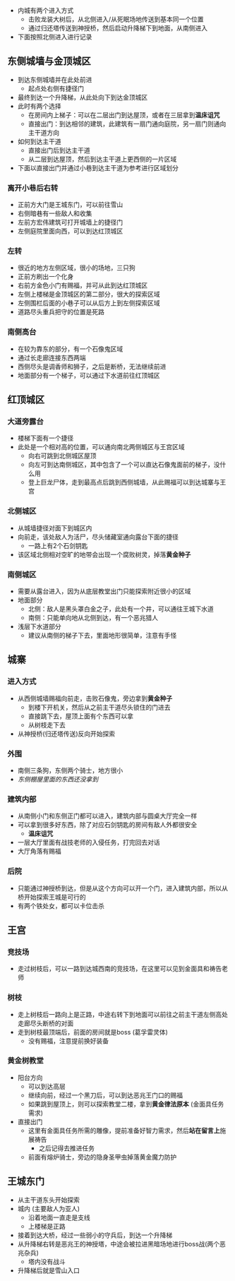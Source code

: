 - 内城有两个进入方式
	- 击败龙装大树后，从北侧进入/从死眠场地传送到基本同一个位置
	- 通过归还塔传送到神授桥，然后启动升降梯下到地面，从南侧进入
- 下面按照北侧进入进行记录

## 东侧城墙与金顶城区
- 到达东侧城墙并在此处前进
	- 起点处右侧有捷径门
- 最终到达一个升降梯，从此处向下到达金顶城区
- 此时有两个选择
	- 在房间内上梯子：可以在二层出门到达屋顶，或者在三层拿到**温床诅咒**
	- 直接出门：到达相邻的建筑，此建筑有一扇门通向庭院，另一扇门则通向主干道方向
- 如何到达主干道
	- 直接出门后到达主干道
	- 从二层到达屋顶，然后到达主干道上更西侧的一片区域
- 下面以直接出门并通过小巷到达主干道为参考进行区域划分

### 离开小巷后右转
- 正前方大门是王城东门，可以前往雪山
- 右侧暗巷有一些敌人和收集
- 左前方宏伟建筑可打开城墙上的捷径门
- 左侧庭院里面向西，可以到达红顶城区

### 左转
- 很近的地方左侧区域，很小的场地，三只狗
- 正前方刷出一个化身
- 右前方金色小门有赐福，并可从此到达红顶城区
- 左侧上楼梯是金顶城区的第二部分，很大的探索区域
- 左侧围栏后面的小巷子可以从后方上到左侧探索区域
- 道路尽头重兵把守的位置是死路

### 南侧高台
- 在较为靠东的部分，有一个石像鬼区域
- 通过长走廊连接东西两端
- 西侧尽头是调香师和狮子，之后是断桥，无法继续前进
- 地面部分有一个梯子，可以通过下水道前往红顶城区

## 红顶城区
### 大道旁露台
- 楼梯下面有一个捷径
- 此处是一个相对高的位置，可以通向南北两侧城区与王宫区域
	- 向右可跳到北侧城区屋顶
	- 向左可到达南侧城区，其中包含了一个可以直达石像鬼面前的梯子，没什么用
	- 登上巨龙尸体，走到最高点后跳到西侧城墙，从此赐福可以到达城寨与王宫

### 北侧城区
- 从城墙捷径对面下到城区内
- 向前走，该处敌人为活尸，尽头储藏室通向露台下面的捷径
	- 一路上有2个石剑钥匙
- 该区域北侧相对空旷的地带会出现一个腐败树灵，掉落**黄金种子**

### 南侧城区
- 需要从露台进入，因为从底层教堂出门只能探索附近很小的区域
- 地面部分
	- 北侧：敌人是黑头罩白金之子，此处有一个井，可以通往王城下水道
	- 南侧：只能单向地从北侧到达，有一个恶兆猎人
- 浅层下水道部分
	- 建议从南侧的梯子下去，里面地形很简单，注意有手怪

## 城寨
### 进入方式
- 从西侧城墙赐福向前走，击败石像鬼，旁边拿到**黄金种子**
	- 到楼下开机关，然后从之前主干道尽头锁住的门进去
	- 直接跳下去，屋顶上面有个东西可以拿
	- 从树枝走下去
- 从神授桥(归还塔传送)反向开始探索

### 外围
- 南侧三条狗，东侧两个骑士，地方很小
- *东侧棚屋里面的东西还没拿到*

### 建筑内部
- 从南侧小门和东侧正门都可以进入，建筑内部与圆桌大厅完全一样
- 可以拿到很多好东西，除了对应石剑钥匙的房间有敌人外都很安全
	- **温床诅咒**
- 一层大厅里面有战技老师的入侵任务，打完回去对话
- 大厅角落有赐福

### 后院
- 只能通过神授桥到达，但是从这个方向可以开一个门，进入建筑内部，所以从桥开始探索王城是可行的
- 有两个铁处女，都可以卡位击杀

## 王宫
### 竞技场
- 走过树枝后，可以一路到达城西南的竞技场，在这里可以见到金面具和祷告老师

### 树枝
- 走上树枝后一路向上是正路，中途右转下到地面可以前往之前主干道左侧高处走廊尽头断桥的对面
- 走到树枝最顶端后，前面的房间就是boss (葛孚雷灵体)
	- 没有赐福，注意提前换好装备

### 黄金树教堂
- 阳台方向
	- 可以到达高层
	- 继续向前，经过一个黑刀后，可以到达恶兆王门口的赐福
	- 如果跳到屋顶上，则可以探索教堂二楼，拿到**黄金律法原本** (金面具任务需求)
- 直接出门
	- 这里有金面具任务所需的雕像，提前准备好智力需求，然后**站在留言上**施展祷告
		- 之后记得去推进任务
	- 前面有熔炉骑士，旁边的隐身圣甲虫掉落黄金魔力防护

## 王城东门
- 从主干道东头开始探索
- 城内 (主要敌人为亚人)
	- 沿着地面一直走是支线
	- 上楼梯是正路
- 接着到达大桥，经过一些弱小的守兵后，到达一个升降梯
- 从升降梯右转是恶兆王的神授塔，中途会被拉进黑暗场地进行boss战(两个恶兆杂兵)
	- 塔内没有战斗
- 升降梯后就是雪山入口
